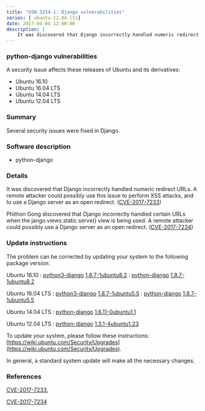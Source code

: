 ```yaml
---
title: "USN-3254-1: Django vulnerabilities"
series: [ ubuntu-12.04-lts]
date: 2017-04-04 12:00:00
description: |
    It was discovered that Django incorrectly handled numeric redirect URLs. A remote attacker could possibly use this issue to perform XSS attacks, and to use a Django server as an open redirect. ([CVE-2017-7233](http://people.ubuntu.com/~ubuntu-security/cve/CVE-2017-7233))
--- 
```

 
 


### python-django vulnerabilities

A security issue affects these releases of Ubuntu and its derivatives:

* Ubuntu 16.10
* Ubuntu 16.04 LTS
* Ubuntu 14.04 LTS
* Ubuntu 12.04 LTS

### Summary

Several security issues were fixed in Django. 

### Software description

* python-django 

### Details

It was discovered that Django incorrectly handled numeric redirect URLs. A remote attacker could possibly use this issue to perform XSS attacks, and to use a Django server as an open redirect. ([CVE-2017-7233](http://people.ubuntu.com/~ubuntu-security/cve/CVE-2017-7233))

Phithon Gong discovered that Django incorrectly handled certain URLs when the jango.views.static.serve() view is being used. A remote attacker could possibly use a Django server as an open redirect. ([CVE-2017-7234](http://people.ubuntu.com/~ubuntu-security/cve/CVE-2017-7234)) 

### Update instructions

The problem can be corrected by updating your system to the following package version:

Ubuntu 16.10
 : [python3-django](https://launchpad.net/ubuntu/+source/python-django) <span> [1.8.7-1ubuntu8.2](https://launchpad.net/ubuntu/+source/python-django/1.8.7-1ubuntu8.2) </span> 
 : [python-django](https://launchpad.net/ubuntu/+source/python-django) <span> [1.8.7-1ubuntu8.2](https://launchpad.net/ubuntu/+source/python-django/1.8.7-1ubuntu8.2) </span> 

Ubuntu 16.04 LTS
 : [python3-django](https://launchpad.net/ubuntu/+source/python-django) <span> [1.8.7-1ubuntu5.5](https://launchpad.net/ubuntu/+source/python-django/1.8.7-1ubuntu5.5) </span> 
 : [python-django](https://launchpad.net/ubuntu/+source/python-django) <span> [1.8.7-1ubuntu5.5](https://launchpad.net/ubuntu/+source/python-django/1.8.7-1ubuntu5.5) </span> 

Ubuntu 14.04 LTS
 : [python-django](https://launchpad.net/ubuntu/+source/python-django) <span> [1.6.11-0ubuntu1.1](https://launchpad.net/ubuntu/+source/python-django/1.6.11-0ubuntu1.1) </span> 

Ubuntu 12.04 LTS
 : [python-django](https://launchpad.net/ubuntu/+source/python-django) <span> [1.3.1-4ubuntu1.23](https://launchpad.net/ubuntu/+source/python-django/1.3.1-4ubuntu1.23) </span> 

To update your system, please follow these instructions: [https://wiki.ubuntu.com/Security/Upgrades](https://wiki.ubuntu.com/Security/Upgrades).

In general, a standard system update will make all the necessary changes. 

### References

 
 [CVE-2017-7233](http://people.ubuntu.com/~ubuntu-security/cve/CVE-2017-7233), 

 [CVE-2017-7234](http://people.ubuntu.com/~ubuntu-security/cve/CVE-2017-7234)
 


